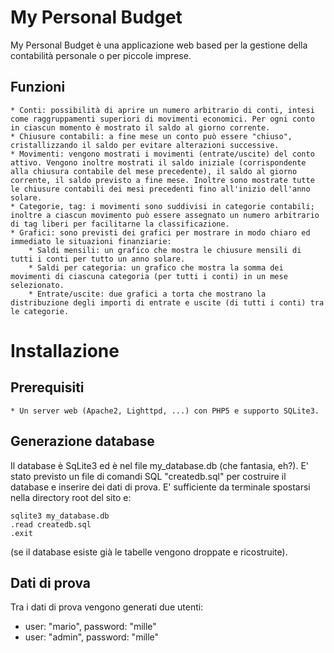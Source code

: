 # My Personal Budget
My Personal Budget è una applicazione web based per la gestione della contabilità personale o per piccole imprese. 

## Funzioni
	* Conti: possibilità di aprire un numero arbitrario di conti, intesi come raggruppamenti superiori di movimenti economici. Per ogni conto in ciascun momento è mostrato il saldo al giorno corrente.
	* Chiusure contabili: a fine mese un conto può essere "chiuso", cristallizzando il saldo per evitare alterazioni successive.
	* Movimenti: vengono mostrati i movimenti (entrate/uscite) del conto attivo. Vengono inoltre mostrati il saldo iniziale (corrispondente alla chiusura contabile del mese precedente), il saldo al giorno corrente, il saldo previsto a fine mese. Inoltre sono mostrate tutte le chiusure contabili dei mesi precedenti fino all'inizio dell'anno solare.
	* Categorie, tag: i movimenti sono suddivisi in categorie contabili; inoltre a ciascun movimento può essere assegnato un numero arbitrario di tag liberi per facilitarne la classificazione. 
	* Grafici: sono previsti dei grafici per mostrare in modo chiaro ed immediato le situazioni finanziarie:
		* Saldi mensili: un grafico che mostra le chiusure mensili di tutti i conti per tutto un anno solare.
		* Saldi per categoria: un grafico che mostra la somma dei movimenti di ciascuna categoria (per tutti i conti) in un mese selezionato.
		* Entrate/uscite: due grafici a torta che mostrano la distribuzione degli importi di entrate e uscite (di tutti i conti) tra le categorie.

# Installazione

## Prerequisiti
	* Un server web (Apache2, Lighttpd, ...) con PHP5 e supporto SQLite3.

## Generazione database
Il database è SqLite3 ed è nel file my_database.db (che fantasia, eh?). E' stato previsto un file di comandi SQL "createdb.sql" per costruire il database e inserire dei dati di prova. E' sufficiente da terminale spostarsi nella directory root del sito e:

	sqlite3 my_database.db
	.read createdb.sql
	.exit

(se il database esiste già le tabelle vengono droppate e ricostruite).

## Dati di prova

Tra i dati di prova vengono generati due utenti:

* user: "mario", password: "mille"
* user: "admin", password: "mille"
